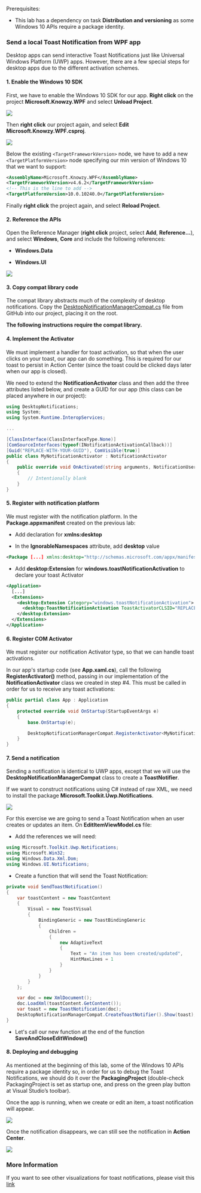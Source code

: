 Prerequisites:

-   This lab has a dependency on task **Distribution and versioning** as some Windows 10 APIs require a package identity.

### Send a local Toast Notification from WPF app

Desktop apps can send interactive Toast Notifications just like Universal Windows Platform (UWP) apps. However, there are a few special steps for desktop apps due to the different activation schemes.

#### 1. Enable the Windows 10 SDK

First, we have to enable the Windows 10 SDK for our app. **Right click** on the project **Microsoft.Knowzy.WPF** and select **Unload Project**.

![](../media/Picture9.png)

Then **right click** our project again, and select **Edit Microsoft.Knowzy.WPF.csproj**.

![](../media/Picture10.png)

Below the existing `<TargetFrameworkVersion>` node, we have to add a new `<TargetPlatformVersion>` node specifying our min version of Windows 10 that we want to support:

~~~~~~~~~~~~~~~~~~~~~~~~~~~~~~~~~~~~~~~~~~~~~~~~~~~~~~~~~~~~~~~~~~~~~~~~~~~~ xml
<AssemblyName>Microsoft.Knowzy.WPF</AssemblyName>
<TargetFrameworkVersion>v4.6.2</TargetFrameworkVersion>
<!-- This is the line to add -->
<TargetPlatformVersion>10.0.10240.0</TargetPlatformVersion>
~~~~~~~~~~~~~~~~~~~~~~~~~~~~~~~~~~~~~~~~~~~~~~~~~~~~~~~~~~~~~~~~~~~~~~~~~~~~

Finally **right click** the project again, and select **Reload Project**.

#### 2. Reference the APIs

Open the Reference Manager (**right click** project, select **Add**, **Reference...**), and select **Windows**, **Core** and include the following references:

-   **Windows.Data**

-   **Windows.UI**

![](../media/Picture11.png)

#### 3. Copy compat library code

The compat library abstracts much of the complexity of desktop notifications. Copy the
<a href="https://raw.githubusercontent.com/WindowsNotifications/desktop-toasts/master/CS/DesktopToastsApp/DesktopNotificationManagerCompat.cs" target="_blank">DesktopNotificationManagerCompat.cs</a>
file from GitHub into our project, placing it on the root.

**The following instructions require the compat library.**

#### 4. Implement the Activator

We must implement a handler for toast activation, so that when the user clicks on your toast, our app can do something. This is required for our toast to persist in Action Center (since the toast could be clicked days later when our app is closed).

We need to extend the **NotificationActivator** class and then add the three attributes listed below, and create a GUID for our app (this class can be placed anywhere in our project):

~~~~~~~~~~~~~~~~~~~~~~~~~~~~~~~~~~~~~~~~~~~~~~~~~~~~~~~~~~~~~~~~~~~~~~~~~ csharp
using DesktopNotifications;
using System;
using System.Runtime.InteropServices;

...

[ClassInterface(ClassInterfaceType.None)]
[ComSourceInterfaces(typeof(INotificationActivationCallback))]
[Guid("REPLACE-WITH-YOUR-GUID"), ComVisible(true)]
public class MyNotificationActivator : NotificationActivator
{
    public override void OnActivated(string arguments, NotificationUserInput userInput, string appUserModelId)
    {
        // Intentionally blank
    }
}
~~~~~~~~~~~~~~~~~~~~~~~~~~~~~~~~~~~~~~~~~~~~~~~~~~~~~~~~~~~~~~~~~~~~~~~~~

#### 5. Register with notification platform

We must register with the notification platform. In the **Package.appxmanifest** created on the previous lab:

-   Add declaration for **xmlns:desktop**

-   In the **IgnorableNamespaces** attribute, add **desktop** value

~~~~~~~~~~~~~~~~~~~~~~~~~~~~~~~~~~~~~~~~~~~~~~~~~~~~~~~~~~~~~~~~~~~~~~~~~~~~ xml
<Package [...] xmlns:desktop="http://schemas.microsoft.com/appx/manifest/desktop/windows10" IgnorableNamespaces="[...] desktop">
~~~~~~~~~~~~~~~~~~~~~~~~~~~~~~~~~~~~~~~~~~~~~~~~~~~~~~~~~~~~~~~~~~~~~~~~~~~~

-   Add **desktop:Extension** for **windows.toastNotificationActivation** to declare your toast Activator

~~~~~~~~~~~~~~~~~~~~~~~~~~~~~~~~~~~~~~~~~~~~~~~~~~~~~~~~~~~~~~~~~~~~~~~~~~~~ xml
<Application>
  [...]
  <Extensions>
    <desktop:Extension Category="windows.toastNotificationActivation">
      <desktop:ToastNotificationActivation ToastActivatorCLSID="REPLACE-WITH-YOUR-GUID" />
    </desktop:Extension>
  </Extensions>
</Application>
~~~~~~~~~~~~~~~~~~~~~~~~~~~~~~~~~~~~~~~~~~~~~~~~~~~~~~~~~~~~~~~~~~~~~~~~~~~~

#### 6. Register COM Activator

We must register our notification Activator type, so that we can handle toast activations.

In our app's startup code (see **App.xaml.cs**), call the following **RegisterActivator()** method, passing in our implementation of the
**NotificationActivator** class we created in step \#4. This must be called in order for us to receive any toast activations:

~~~~~~~~~~~~~~~~~~~~~~~~~~~~~~~~~~~~~~~~~~~~~~~~~~~~~~~~~~~~~~~~~~~~~~~~~ csharp
public partial class App : Application
{
    protected override void OnStartup(StartupEventArgs e)
    {
        base.OnStartup(e);

        DesktopNotificationManagerCompat.RegisterActivator<MyNotificationActivator>();
    }
}
~~~~~~~~~~~~~~~~~~~~~~~~~~~~~~~~~~~~~~~~~~~~~~~~~~~~~~~~~~~~~~~~~~~~~~~~~

#### 7. Send a notification

Sending a notification is identical to UWP apps, except that we will use the **DesktopNotificationManagerCompat** class to create a **ToastNotifier**.

If we want to construct notifications using C\# instead of raw XML, we need to install the package **Microsoft.Toolkit.Uwp.Notifications**.

![](../media/Picture12.png)

For this exercise we are going to send a Toast Notification when an user creates or updates an item. On **EditItemViewModel.cs** file:

-   Add the references we will need:

~~~~~~~~~~~~~~~~~~~~~~~~~~~~~~~~~~~~~~~~~~~~~~~~~~~~~~~~~~~~~~~~~~~~~~~~~ csharp
using Microsoft.Toolkit.Uwp.Notifications;
using Microsoft.Win32;
using Windows.Data.Xml.Dom;
using Windows.UI.Notifications;
~~~~~~~~~~~~~~~~~~~~~~~~~~~~~~~~~~~~~~~~~~~~~~~~~~~~~~~~~~~~~~~~~~~~~~~~~

-   Create a function that will send the Toast Notification:

~~~~~~~~~~~~~~~~~~~~~~~~~~~~~~~~~~~~~~~~~~~~~~~~~~~~~~~~~~~~~~~~~~~~~~~~~ csharp
private void SendToastNotification()
{
    var toastContent = new ToastContent
    {
        Visual = new ToastVisual
        {
            BindingGeneric = new ToastBindingGeneric
            {
                Children =
                {
                    new AdaptiveText
                    {
                        Text = "An item has been created/updated",
                        HintMaxLines = 1
                    }
                }
            }
        }
    };

    var doc = new XmlDocument();
    doc.LoadXml(toastContent.GetContent());
    var toast = new ToastNotification(doc);
    DesktopNotificationManagerCompat.CreateToastNotifier().Show(toast);
}
~~~~~~~~~~~~~~~~~~~~~~~~~~~~~~~~~~~~~~~~~~~~~~~~~~~~~~~~~~~~~~~~~~~~~~~~~

-   Let's call our new function at the end of the function **SaveAndCloseEditWindow()**

#### 8. Deploying and debugging

As mentioned at the beginning of this lab, some of the Windows 10 APIs require a package identity so, in order for us to debug the Toast Notifications, we should do it over the **PackagingProject** (double-check PackagingProject is set as startup one, and press on the green play button at Visual Studio’s toolbar).

Once the app is running, when we create or edit an item, a toast notification will appear.

![](../media/Picture14.png)

Once the notification disappears, we can still see the notification in **Action Center**.

![](../media/Picture15.png)

### More Information

If you want to see other visualizations for toast notifications, please visit this <a href="https://docs.microsoft.com/windows/uwp/design/shell/tiles-and-notifications/adaptive-interactive-toasts">link</a>
